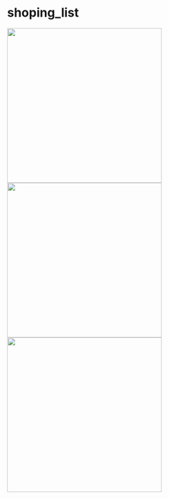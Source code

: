 # shoping_list
<img src="https://github.com/user-attachments/assets/7f7cfe44-47d0-424e-b940-66050ceb1946" width="358">

<img src="https://github.com/user-attachments/assets/995c34b3-f8b3-4cb0-947f-01cdd8d314e6" width="358">

<img src="https://github.com/user-attachments/assets/f83b3c52-cfab-4d03-923b-24c23723e1b2" width="358">

